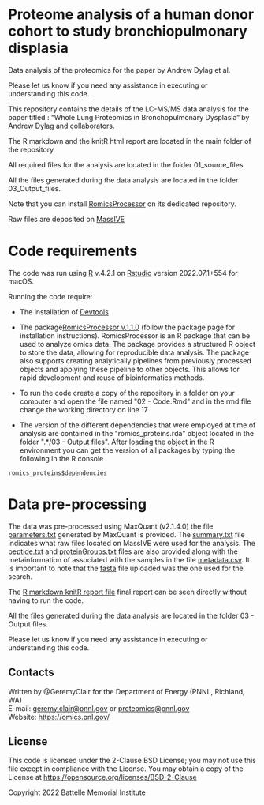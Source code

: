 # Proteome analysis of a human donor cohort to study bronchiopulmonary displasia
 Data analysis of the proteomics for the paper by Andrew Dylag et al.

Please let us know if you need any assistance in executing or understanding this code.

This repository contains the details of the LC-MS/MS data analysis for the paper titled : “Whole Lung Proteomics in Bronchopulmonary Dysplasia“ by Andrew Dylag and collaborators.

The R markdown and the knitR html report are located in the main folder of the repository

All required files for the analysis are located in the folder 01_source_files

All the files generated during the data analysis are located in the folder 03_Output_files.

Note that you can install [RomicsProcessor](https://github.com/PNNL-Comp-Mass-Spec/RomicsProcessor) on its dedicated repository.

Raw files are deposited on [MassIVE](https://massive.ucsd.edu/ProteoSAFe/static/massive.jsp)

# Code requirements

The code was run using [R](https://cloud.r-project.org) v.4.2.1 on [Rstudio](https://rstudio.com) version 2022.07.1+554 for macOS.

Running the code require:

- The installation of [Devtools](https://cran.r-project.org/web/packages/devtools/index.html)

- The package[RomicsProcessor v.1.1.0](https://github.com/PNNL-Comp-Mass-Spec/RomicsProcessor/blob/master/RomicsProcessor_1.1.0.tar.gz) (follow the package page for installation instructions). RomicsProcessor is an R package that can be used to analyze omics data. The package provides a structured R object to store the data, allowing for reproducible data analysis. The package also supports creating analytically pipelines from previously processed objects and applying these pipeline to other objects. This allows for rapid development and reuse of bioinformatics methods.

- To run the code create a copy of the repository in a folder on your computer and open the file named "02 - Code.Rmd" and in the rmd file change the working directory on line 17

- The version of the different dependencies that were employed at time of analysis are contained in the "romics_proteins.rda" object located in the folder ".*/03 - Output files". After loading the object in the R environment you can get the version of all packages by typing the following in the R console
```
romics_proteins$dependencies

```

# Data pre-processing

The data was pre-processed using MaxQuant (v2.1.4.0) the file [parameters.txt](https://github.com/GeremyClair/Proteome_analysis_of_a_human_donor_cohort_to_study_bronchiopulmonary_displasia/blob/main/01_source_files/parameters.txt) generated by MaxQuant is provided. The [summary.txt](https://github.com/GeremyClair/Proteome_analysis_of_a_human_donor_cohort_to_study_bronchiopulmonary_displasia/blob/main/01_source_files/summary.txt) file indicates what raw files located on MassIVE were used for the analysis. The [peptide.txt](https://github.com/GeremyClair/Proteome_analysis_of_a_human_donor_cohort_to_study_bronchiopulmonary_displasia/blob/main/01_source_files/peptides.txt) and [proteinGroups.txt](https://github.com/GeremyClair/Proteome_analysis_of_a_human_donor_cohort_to_study_bronchiopulmonary_displasia/blob/main/01_source_files/proteinGroups.txt) files are also provided along with the metainformation of associated with the samples in the file [metadata.csv](https://github.com/GeremyClair/Effect_of_glomerular_disease_on_the_podocyte_cell_cycle/blob/main/01_Source_files/metadata.csv).
It is important to note that the [fasta](https://github.com/GeremyClair/Proteome_analysis_of_a_human_donor_cohort_to_study_bronchiopulmonary_displasia/blob/main/03_output_files/Uniprot_Homo_sapiens_proteome_UP000005640_2022_10_12.fasta) file uploaded was the one used for the search.


The [R markdown knitR report file](https://github.com/GeremyClair/Proteome_analysis_of_a_human_donor_cohort_to_study_bronchiopulmonary_displasia/blob/main/02_TMT16_BPD_MaxQuant.html) final report can be seen directly without having to run the code.

All the files generated during the data analysis are located in the folder 03 - Output files.


Please let us know if you need any assistance in executing or understanding this code.

## Contacts

Written by @GeremyClair for the Department of Energy (PNNL, Richland, WA) \
E-mail: geremy.clair@pnnl.gov or proteomics@pnnl.gov \
Website: https://omics.pnl.gov/ 

## License

This code is licensed under the 2-Clause BSD License; 
you may not use this file except in compliance with the License.  You may obtain 
a copy of the License at https://opensource.org/licenses/BSD-2-Clause

Copyright 2022 Battelle Memorial Institute
